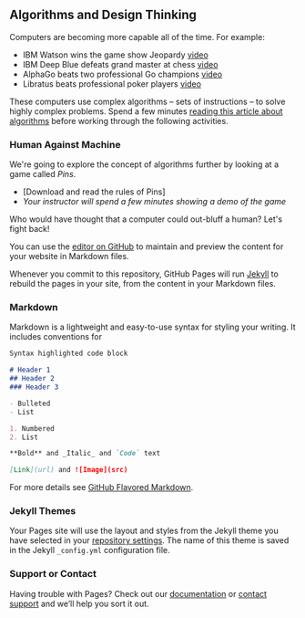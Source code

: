 ## Algorithms and Design Thinking

Computers are becoming more capable all of the time. For example:

- IBM Watson wins the game show Jeopardy [video](https://www.youtube.com/watch?v=P18EdAKuC1U)
- IBM Deep Blue defeats grand master at chess [video](https://www.youtube.com/watch?v=NJarxpYyoFI)
- AlphaGo beats two professional Go champions [video](https://www.youtube.com/watch?v=8tq1C8spV_g)
- Libratus beats professional poker players [video](https://www.youtube.com/watch?v=Jgau2BKTHbk)

These computers use complex algorithms – sets of instructions – to solve highly complex problems. Spend a few minutes [reading this article about algorithms](https://blog.pandorafms.org/what-is-an-algorithm/) before working through the following activities.

### Human Against Machine

We're going to explore the concept of algorithms further by looking at a game called _Pins_. 

- [Download and read the rules of Pins]
- _Your instructor will spend a few minutes showing a demo of the game_



Who would have thought that a computer could out-bluff a human? Let's fight back!




You can use the [editor on GitHub](https://github.com/ashattefeduni/2019algorithms/edit/master/README.md) to maintain and preview the content for your website in Markdown files.

Whenever you commit to this repository, GitHub Pages will run [Jekyll](https://jekyllrb.com/) to rebuild the pages in your site, from the content in your Markdown files.

### Markdown

Markdown is a lightweight and easy-to-use syntax for styling your writing. It includes conventions for

```markdown
Syntax highlighted code block

# Header 1
## Header 2
### Header 3

- Bulleted
- List

1. Numbered
2. List

**Bold** and _Italic_ and `Code` text

[Link](url) and ![Image](src)
```

For more details see [GitHub Flavored Markdown](https://guides.github.com/features/mastering-markdown/).

### Jekyll Themes

Your Pages site will use the layout and styles from the Jekyll theme you have selected in your [repository settings](https://github.com/ashattefeduni/2019algorithms/settings). The name of this theme is saved in the Jekyll `_config.yml` configuration file.

### Support or Contact

Having trouble with Pages? Check out our [documentation](https://help.github.com/categories/github-pages-basics/) or [contact support](https://github.com/contact) and we’ll help you sort it out.
